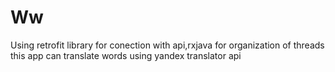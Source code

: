 # Ww
Using retrofit library for conection with api,rxjava for organization of threads this app can translate words using yandex
translator api
